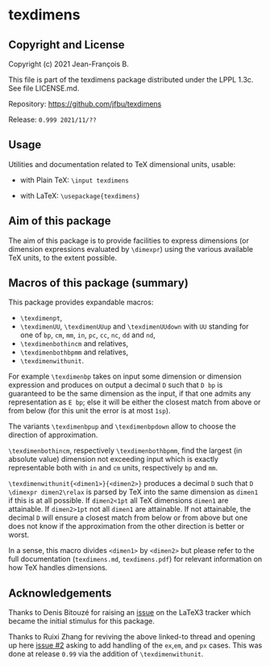 texdimens
=========

## Copyright and License

Copyright (c) 2021 Jean-François B.

This file is part of the texdimens package distributed under the
LPPL 1.3c.  See file LICENSE.md.

Repository: https://github.com/jfbu/texdimens

Release: `0.999 2021/11/??`

## Usage

Utilities and documentation related to TeX dimensional units, usable:

- with Plain TeX: `\input texdimens`

- with LaTeX: `\usepackage{texdimens}`

## Aim of this package

The aim of this package is to provide facilities to express dimensions
(or dimension expressions evaluated by `\dimexpr`) using the various
available TeX units, to the extent possible.

## Macros of this package (summary)

This package provides expandable macros:

- `\texdimenpt`,
- `\texdimenUU`, `\texdimenUUup` and
  `\texdimenUUdown` with `UU` standing for one of `bp`, `cm`, `mm`, `in`,
  `pc`, `cc`, `nc`, `dd` and `nd`,
- `\texdimenbothincm` and relatives,
- `\texdimenbothbpmm` and relatives,
- `\texdimenwithunit`.

For example `\texdimenbp` takes on input some dimension or dimension
expression and produces on output a decimal `D` such that `D bp` is
guaranteed to be the same dimension as the input, if that one admits any
representation as `E bp`; else it will be either the closest match from
above or from below (for this unit the error is at most `1sp`).

The variants `\texdimenbpup` and `\texdimenbpdown` allow to choose the
direction of approximation.

`\texdimenbothincm`, respectively `\texdimenbothbpmm`, find the largest
(in absolute value) dimension not exceeding input which is exactly
representable both with `in` and `cm` units, respectively `bp` and `mm`.

`\texdimenwithunit{<dimen1>}{<dimen2>}` produces a decimal `D` such that
`D \dimexpr dimen2\relax` is parsed by TeX into the same dimension as
`dimen1` if this is at all possible.  If `dimen2<1pt` all TeX dimensions
`dimen1` are attainable.  If `dimen2>1pt` not all `dimen1` are
attainable.  If not attainable, the decimal `D` will ensure a closest
match from below or from above but one does not know if the
approximation from the other direction is better or worst.

In a sense, this macro divides `<dimen1>` by `<dimen2>` but please refer
to the full documentation (`texdimens.md`, `texdimens.pdf`) for relevant
information on how TeX handles dimensions.

## Acknowledgements

Thanks to Denis Bitouzé for raising an
[issue](https://github.com/latex3/latex3/issues/953)
on the LaTeX3 tracker which became the initial stimulus for this package.

Thanks to Ruixi Zhang for reviving the above linked-to thread
and opening up here [issue #2](https://github.com/jfbu/texdimens/issues/2)
asking to add handling of the `ex`,`em`, and `px` cases. This was done
at release `0.99` via the addition of `\texdimenwithunit`.

<!--
%! Local variables:
%! sentence-end-double-space: t
%! fill-column: 72
%! End:
-->
